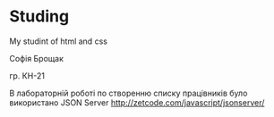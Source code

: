 # Studing
My studint of html and css

Софія Брощак

гр. КН-21


В лабораторній роботі по створенню списку працівників було використано JSON Server
http://zetcode.com/javascript/jsonserver/